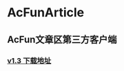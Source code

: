 # AcFunArticle
## AcFun文章区第三方客户端
### [v1.3 下载地址](https://github.com/liubaicai/AcFunArticle/releases/download/1.3.0.0/AcFunArticle-v1.3.0.0-201704121214.apk) 
